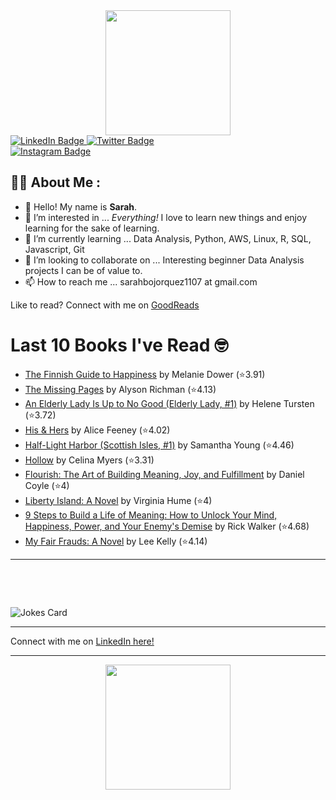 
<div id="header" align="center">
  <img src="https://media.giphy.com/media/h8mSIeTWzDFooj3hgT/giphy.gif" width="200"/>
</div>

<div id="badges">
  <a href="https://www.linkedin.com/in/sarahjbojorquez/">
    <img src="https://img.shields.io/badge/LinkedIn-blue?style=for-the-badge&logo=linkedin&logoColor=white" alt="LinkedIn Badge"/>
  </a>

  <a href="https://twitter.com/Sarahjbojorquez">
    <img src="https://img.shields.io/badge/Twitter-green?style=for-the-badge&logo=twitter&logoColor=white" alt="Twitter Badge"/>
  </a>
</div>

 <a href="https://www.instagram.com/sarahjbojorquez/">
    <img src="https://img.shields.io/badge/Instagram-blueviolet?style=for-the-badge&logo=Instagram&logoColor=white" alt="Instagram Badge"/>
  </a>
<div></div>
<div></div>

## :woman_technologist: About Me :

- 👋 Hello!  My name is **Sarah**.
- 👀 I’m interested in ... *Everything!* I love to learn new things and enjoy learning for the sake of learning.
- 🌱 I’m currently learning ... Data Analysis, Python, AWS, Linux, R, SQL, Javascript, Git
- 💞️ I’m looking to collaborate on ... Interesting beginner Data Analysis projects I can be of value to.
- 📫 How to reach me ... sarahbojorquez1107 at gmail.com

Like to read? Connect with me on <a href="https://www.goodreads.com/user/show/97230998-sarah-bojorquez-lopez">GoodReads</a>
<div></div>
<div></div>

# Last 10 Books I've Read 🤓
<!-- GOODREADS-LIST:START -->
- [The Finnish Guide to Happiness](https://www.goodreads.com/review/show/8033167050?utm_medium=api&utm_source=rss) by Melanie Dower (⭐️3.91)
- [The Missing Pages](https://www.goodreads.com/review/show/7917211667?utm_medium=api&utm_source=rss) by Alyson Richman (⭐️4.13)
- [An Elderly Lady Is Up to No Good (Elderly Lady, #1)](https://www.goodreads.com/review/show/8015856787?utm_medium=api&utm_source=rss) by Helene Tursten (⭐️3.72)
- [His &amp; Hers](https://www.goodreads.com/review/show/8016002429?utm_medium=api&utm_source=rss) by Alice Feeney (⭐️4.02)
- [Half-Light Harbor (Scottish Isles, #1)](https://www.goodreads.com/review/show/8012981492?utm_medium=api&utm_source=rss) by Samantha Young (⭐️4.46)
- [Hollow](https://www.goodreads.com/review/show/8012967531?utm_medium=api&utm_source=rss) by Celina Myers (⭐️3.31)
- [Flourish: The Art of Building Meaning, Joy, and Fulfillment](https://www.goodreads.com/review/show/8012377563?utm_medium=api&utm_source=rss) by Daniel Coyle (⭐️4)
- [Liberty Island: A Novel](https://www.goodreads.com/review/show/8012375469?utm_medium=api&utm_source=rss) by Virginia Hume (⭐️4)
- [9 Steps to Build a Life of Meaning: How to Unlock Your Mind, Happiness, Power, and Your Enemy's Demise](https://www.goodreads.com/review/show/8012326538?utm_medium=api&utm_source=rss) by Rick Walker (⭐️4.68)
- [My Fair Frauds: A Novel](https://www.goodreads.com/review/show/8002806230?utm_medium=api&utm_source=rss) by Lee   Kelly (⭐️4.14)
<!-- GOODREADS-LIST:END -->

---

<p>&nbsp;</p>
<p>&nbsp;</p>

<img src="https://readme-jokes.vercel.app/api?hideBorder&theme=cobalt&qColor=%23944bcc&aColor=%23bbdb51" alt="Jokes Card" />
<div></div>
<div></div>

---

Connect with me on [LinkedIn here!](https://www.linkedin.com/in/sarahjbojorquez/)


---

<div align="center">
  <img src="https://media.giphy.com/media/dU6iSeuBBsN9OpTg5P/giphy.gif" width="200"/>
</div>
